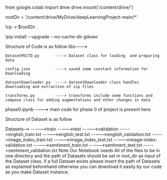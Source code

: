from google.colab import drive
drive.mount('/content/drive/')

rootDir = '/content/drive/MyDrive/deepLearningProject-main/*'

!cp -r $rootDir .

!pip install --upgrade --no-cache-dir gdown 

Structure of Code is as follow 
libs--->

    DatasetMSCTD.py       ----> Dataset class for loading  and preparing data 
    
    config.json           ----> saved some constant information for Downloading
    
    datasetDownloader.py  ----> datasetDownloader class handles downloading and extraction of zip files
    
    transforms.py         ----> transforms include some functions and compose class for adding augmentations and other changes in data
    
phase0.ipynb              ----> main code for phase 0 of project is present here



Structure of Dataset is as follow

Datasets-->
          ----->train
          ----->test
          ----->validation
          ----->english_train.txt
          ----->english_test.txt
          ----->english_validation.txt
          ----->image_index_train.txt
          ----->image_index_test.txt
          ----->image-index-validation.txt
          ----->sentiment_train.txt
          ----->sentiment_test.txt
          ----->sentiment_validation.txt
Note
Our Notebook needs All of the files to be in one directory and the path of Datasets should be set in root_dir as input of the Dataset class.
if a full Dataset exists please insert the path of Datasets as explained beforehand otherwise you can download it easily by our code as you make Dataset instance.
